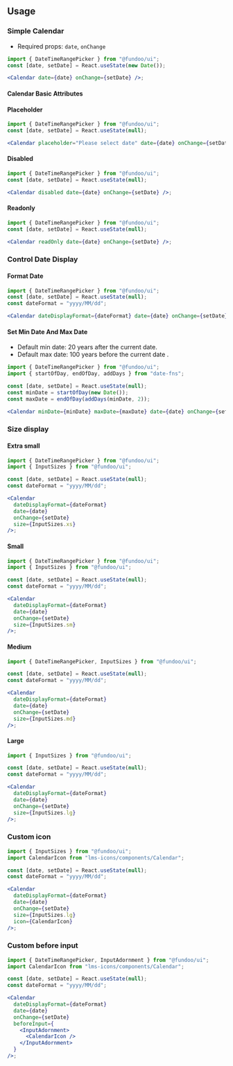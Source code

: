 ## Usage

### Simple Calendar

- Required props: `date`, `onChange`

```jsx
import { DateTimeRangePicker } from "@fundoo/ui";
const [date, setDate] = React.useState(new Date());

<Calendar date={date} onChange={setDate} />;
```

#### Calendar Basic Attributes

#### Placeholder

```jsx
import { DateTimeRangePicker } from "@fundoo/ui";
const [date, setDate] = React.useState(null);

<Calendar placeholder="Please select date" date={date} onChange={setDate} />;
```

#### Disabled

```jsx
import { DateTimeRangePicker } from "@fundoo/ui";
const [date, setDate] = React.useState(null);

<Calendar disabled date={date} onChange={setDate} />;
```

#### Readonly

```jsx
import { DateTimeRangePicker } from "@fundoo/ui";
const [date, setDate] = React.useState(null);

<Calendar readOnly date={date} onChange={setDate} />;
```

### Control Date Display

#### Format Date

```jsx
import { DateTimeRangePicker } from "@fundoo/ui";
const [date, setDate] = React.useState(null);
const dateFormat = "yyyy/MM/dd";

<Calendar dateDisplayFormat={dateFormat} date={date} onChange={setDate} />;
```

#### Set Min Date And Max Date

- Default min date: 20 years after the current date.
- Default max date: 100 years before the current date .

```jsx
import { DateTimeRangePicker } from "@fundoo/ui";
import { startOfDay, endOfDay, addDays } from "date-fns";

const [date, setDate] = React.useState(null);
const minDate = startOfDay(new Date());
const maxDate = endOfDay(addDays(minDate, 2));

<Calendar minDate={minDate} maxDate={maxDate} date={date} onChange={setDate} />;
```

### Size display

#### Extra small

```jsx
import { DateTimeRangePicker } from "@fundoo/ui";
import { InputSizes } from "@fundoo/ui";

const [date, setDate] = React.useState(null);
const dateFormat = "yyyy/MM/dd";

<Calendar
  dateDisplayFormat={dateFormat}
  date={date}
  onChange={setDate}
  size={InputSizes.xs}
/>;
```

#### Small

```jsx
import { DateTimeRangePicker } from "@fundoo/ui";
import { InputSizes } from "@fundoo/ui";

const [date, setDate] = React.useState(null);
const dateFormat = "yyyy/MM/dd";

<Calendar
  dateDisplayFormat={dateFormat}
  date={date}
  onChange={setDate}
  size={InputSizes.sm}
/>;
```

#### Medium

```jsx
import { DateTimeRangePicker, InputSizes } from "@fundoo/ui";

const [date, setDate] = React.useState(null);
const dateFormat = "yyyy/MM/dd";

<Calendar
  dateDisplayFormat={dateFormat}
  date={date}
  onChange={setDate}
  size={InputSizes.md}
/>;
```

#### Large

```jsx
import { InputSizes } from "@fundoo/ui";

const [date, setDate] = React.useState(null);
const dateFormat = "yyyy/MM/dd";

<Calendar
  dateDisplayFormat={dateFormat}
  date={date}
  onChange={setDate}
  size={InputSizes.lg}
/>;
```

### Custom icon

```jsx
import { InputSizes } from "@fundoo/ui";
import CalendarIcon from "lms-icons/components/Calendar";

const [date, setDate] = React.useState(null);
const dateFormat = "yyyy/MM/dd";

<Calendar
  dateDisplayFormat={dateFormat}
  date={date}
  onChange={setDate}
  size={InputSizes.lg}
  icon={CalendarIcon}
/>;
```

### Custom before input

```jsx
import { DateTimeRangePicker, InputAdornment } from "@fundoo/ui";
import CalendarIcon from "lms-icons/components/Calendar";

const [date, setDate] = React.useState(null);
const dateFormat = "yyyy/MM/dd";

<Calendar
  dateDisplayFormat={dateFormat}
  date={date}
  onChange={setDate}
  beforeInput={
    <InputAdornment>
      <CalendarIcon />
    </InputAdornment>
  }
/>;
```
